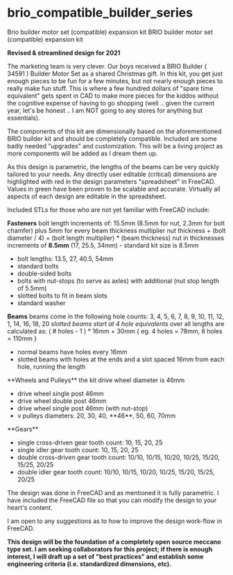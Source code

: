 # brio_compatible_builder_series
Brio builder motor set (compatible) expansion kit
BRIO builder motor set (compatible) expansion kit

**Revised & streamlined design for 2021**

The marketing team is very clever. Our boys received a BRIO Builder ( 34591 ) Builder Motor Set as a shared Christmas gift. In this kit, you get just enough pieces to be fun for a few minutes, but not nearly enough pieces to really make fun stuff. This is where a few hundred dollars of "spare time equivalent" gets spent in CAD to make more pieces for the kiddos without the cognitive expense of having to go shopping (well .. given the current year, let's be honest .. I am NOT going to any stores for anything but essentials).

The components of this kit are dimensionally based on the aforementioned BRIO builder kit and should be completely compatible. Included are some badly needed "upgrades" and customization. This will be a living project as more components will be added as I dream them up.

As this design is parametric, the lengths of the beams can be very quickly tailored to your needs. Any directly user editable (critical) dimensions are highlighted with red in the design parameters "spreadsheet" in FreeCAD. Values in green have been proven to be scalable and accurate. Virtually all aspects of each design are editable in the spreadsheet.

Included STLs for those who are not yet familiar with FreeCAD include:

**Fasteners**
bolt length increments of: 15.5mm (8.5mm for nut, 2.3mm for bolt chamfer) plus 5mm for every beam thickness multiplier
nut thickness + (bolt diameter / 4) + (bolt length multiplier) * (beam thickness)
nut in thicknesses increments of **8.5mm** (17, 25.5, 34mm) - standard kit size is 8.5mm
<ul>
<li>bolt lengths: 13.5, 27, 40.5, 54mm</li>
<li>standard bolts</li>
<li>double-sided bolts</li>
<li>bolts with nut-stops (to serve as axles) with additional (nut stop length of 5.5mm)</li>
<li>slotted bolts to fit in beam slots</li>
<li>standard washer</li>
</ul>

**Beams**
beams come in the following hole counts: 3, 4, 5, 6, 7, 8, 9, 10, 11, 12, 1, 14, 16, 18, 20
*slotted beams start at 4 hole equivalents*
over all lengths are calculated as: ( # holes - 1 ) * 16mm + 30mm
{ eg. 4 holes = 78mm, 6 holes = 110mm }
<ul>
<li>normal beams have holes every 16mm</li>
<li>slotted beams with holes at the ends and a slot spaced 16mm from each hole, running the length</li>

</ul>
**Wheels and Pulleys**
the kit drive wheel diameter is 46mm
<ul>
<li>drive wheel single post 46mm</li>
<li>drive wheel double post 46mm</li>
<li>drive wheel single post 46mm (with nut-stop)</li>
<li>v pulleys diameters: 20, 30, 40, **46**, 50, 60, 70mm</li>
</ul>
**Gears**
<ul>
<li>single cross-driven gear tooth count: 10, 15, 20, 25</li>
<li>single idler gear tooth count: 10, 15, 20, 25</li>
<li>double cross-driven gear tooth count: 10/10, 10/15, 10/20, 10/25, 15/20, 15/25, 20/25</li>
<li>double idler gear tooth count: 10/10, 10/15, 10/20, 10/25, 15/20, 15/25, 20/25</li>
</ul>

The design was done in FreeCAD and as mentioned it is fully parametric. I have included the FreeCAD file so that you can modify the design to your heart's content.

I am open to any suggestions as to how to improve the design work-flow in FreeCAD.

**This design will be the foundation of a completely open source meccano type set. I am seeking collaborators for this project; if there is enough interest, I will draft up a set of "best practices" and establish some engineering criteria (i.e. standardized dimensions, etc).**
